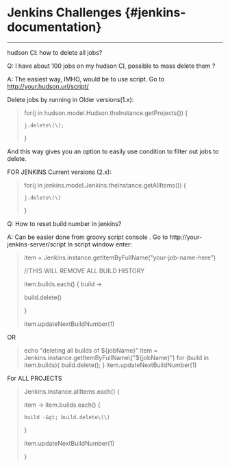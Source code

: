 # Jenkins Challenges {#jenkins-documentation}

---

hudson CI: how to delete all jobs?



Q: I have about 100 jobs on my hudson CI, possible to mass delete them ?

A:  The easiest way, IMHO, would be to use script. Go to http://your.hudson.url/script/



Delete jobs by running in Older versions\(1.x\):

> for\(j in hudson.model.Hudson.theInstance.getProjects\(\)\) {
>
>     j.delete\(\);
>
> }



And this way gives you an option to easily use condition to filter out jobs to delete.

FOR JENKINS Current versions \(2.x\):

> for\(j in jenkins.model.Jenkins.theInstance.getAllItems\(\)\) {
>
>     j.delete\(\)
>
> }



Q: How to reset build number in jenkins?

A: Can be easier done from groovy script console . Go to http://your-jenkins-server/script In script window enter:

> item = Jenkins.instance.getItemByFullName\("your-job-name-here"\)
>
> //THIS WILL REMOVE ALL BUILD HISTORY
>
> item.builds.each\(\) { build -&gt;
>
>   build.delete\(\)
>
> }
>
> item.updateNextBuildNumber\(1\)

OR 

> echo "deleting all builds of ${jobName}" item = Jenkins.instance.getItemByFullName\("${jobName}"\) for \(build in item.builds\){ build.delete\(\); } item.updateNextBuildNumber\(1\)



For ALL PROJECTS

> Jenkins.instance.allItems.each\(\) { 
>
>   item -&gt; item.builds.each\(\) { 
>
>     build -&gt; build.delete\(\)
>
>   }
>
>   item.updateNextBuildNumber\(1\)
>
> }



